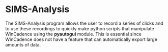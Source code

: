 # SIMS-Analysis
The SIMS-Analysis program allows the user to record a series of clicks and to use these recordings to quickly make python scripts that manipulate WinCadence using the **pyautogui** module. This is essential since WinCadence does not have a feature that can automatically export large amounts of data. 